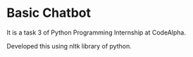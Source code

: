 <h1>Basic Chatbot</h1>
<p>It is a task 3 of Python Programming Internship at CodeAlpha.</p>
<p> Developed this using nltk library of python. </p>